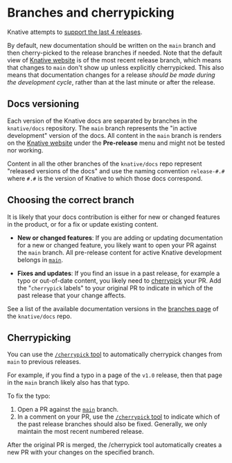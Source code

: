 # Branches and cherrypicking

Knative attempts to [support the last 4 releases](https://github.com/knative/community/blob/main/mechanics/RELEASE-VERSIONING-PRINCIPLES.md).

By default, new documentation should be written on the `main` branch and then
cherry-picked to the release branches if needed. Note that the default view of
[Knative website](https://knative.dev/) is of the most recent release branch, which means that
changes to `main` don't show up unless explicitly cherrypicked. This also
means that documentation changes for a release _should be made during the
development cycle_, rather than at the last minute or after the release.


## Docs versioning

Each version of the Knative docs are separated by branches in the `knative/docs`
repository. The `main` branch represents the "in active development" version
of the docs. All content in the `main` branch is renders on the
[Knative website](https://knative.dev/) under
the **Pre-release** menu and might not be tested nor working.

Content in all the other branches of the `knative/docs` repo
represent "released versions of the docs" and use the naming convention
`release-#.#` where `#.#` is the version of Knative to which those docs
correspond.


## Choosing the correct branch

It is likely that your docs contribution is either for new or changed features
in the product, or for a fix or update existing content.

- **New or changed features**: If you are adding or updating documentation for a
  new or changed feature, you likely want to open your PR against the `main`
  branch. All pre-release content for active Knative development belongs in
  [`main`](https://github.com/knative/docs/tree/main/).

- **Fixes and updates**: If you find an issue in a past release, for example a
  typo or out-of-date content, you likely need to [cherrypick](#cherrypicking) your PR.
  Add the "`cherrypick` labels" to your
  original PR to indicate in which of the past release that your change affects.

See a list of the available documentation versions in the
[branches page](https://github.com/knative/docs/branches) of the `knative/docs`
repo.


## Cherrypicking

You can use the [`/cherrypick` tool](https://github.com/kubernetes/test-infra/tree/master/prow/external-plugins/cherrypicker)
to automatically cherrypick changes from `main` to previous releases.

For example, if you find a typo in a page of the `v1.0` release, then that
page in the `main` branch likely also has that typo.

To fix the typo:

1.  Open a PR against the
    [`main`](https://github.com/knative/docs/tree/main/) branch.
1.  In a comment on your PR, use the
    [`/cherrypick` tool](https://github.com/kubernetes/test-infra/tree/master/prow/external-plugins/cherrypicker)
    to indicate which of the past release branches should also be fixed. Generally, we only
    maintain the most recent numbered release.

After the original PR is merged, the /cherrypick tool automatically creates a
new PR with your changes on the specified branch.
